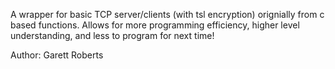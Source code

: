 A wrapper for basic TCP server/clients (with tsl encryption) orignially from c based functions. Allows for more programming efficiency, higher level understanding, and less to program for next time!

Author:
    Garett Roberts

